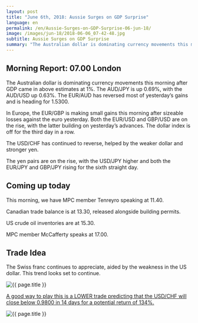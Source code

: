 ```yaml
---
layout: post
title: "June 6th, 2018: Aussie Surges on GDP Surprise"
language: en
permalink: /en/Aussie-Surges-on-GDP-Surprise-06-jun-18/
image: /images/jun-18/2018-06-06_07-42-48.jpg
subtitle: Aussie Surges on GDP Surprise
summary: "The Australian dollar is dominating currency movements this morning after GDP came in above estimates at 1%. The AUD/JPY is up 0.69%, with the AUD/USD up 0.63%. The EUR/AUD has reversed most of yesterday’s gains and is heading for 1.5300"
---
```

## Morning Report: 07.00 London

The Australian dollar is dominating currency movements this morning after GDP came in above estimates at 1%. The AUD/JPY is up 0.69%, with the AUD/USD up 0.63%. The EUR/AUD has reversed most of yesterday’s gains and is heading for 1.5300.

In Europe, the EUR/GBP is making small gains this morning after sizeable losses against the euro yesterday. Both the EUR/USD and GBP/USD are on the rise, with the latter building on yesterday’s advances. The dollar index is off for the third day in a row. 

The USD/CHF has continued to reverse, helped by the weaker dollar and stronger yen. 

The yen pairs are on the rise, with the USD/JPY higher and both the EUR/JPY and GBP/JPY rising for the sixth straight day. 

## Coming up today

This morning, we have MPC member Tenreyro speaking at 11.40. 

Canadian trade balance is at 13.30, released alongside building permits. 

US crude oil inventories are at 15.30. 

MPC member McCafferty speaks at 17.00. 

## Trade Idea

The Swiss franc continues to appreciate, aided by the weakness in the US dollar. This trend looks set to continue.

<img class="post-image" src="{{ site.url }}/images/jun-18/2018-06-06_07-42-48.jpg" alt="{{ page.title }}" title="{{ page.title }}">

<a href="%LINK%%?currency=GBP&market=forex&underlying=frxUSDCHF&formname=higherlower&duration_amount=14&duration_units=d&expiry_type=duration&amount=10&amount_type=stake&barrier=0.9800" target="_blank" rel="noopener noreferrer nofollow">A good way to play this is a LOWER trade predicting that the USD/CHF will close below 0.9800 in 14 days for a potential return of 134%.</a>

<img class="post-image" src="{{ site.url }}/images/jun-18/2018-06-06_07-45-56.jpg" alt="{{ page.title }}" title="{{ page.title }}">
